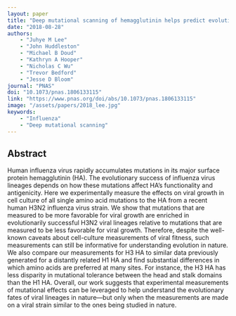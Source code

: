 ```yaml
---
layout: paper
title: "Deep mutational scanning of hemagglutinin helps predict evolutionary fates of human H3N2 influenza variants"
date: "2018-08-28"
authors: 
    - "Juhye M Lee"
    - "John Huddleston"
    - "Michael B Doud"
    - "Kathryn A Hooper"
    - "Nicholas C Wu"
    - "Trevor Bedford"
    - "Jesse D Bloom"
journal: "PNAS"
doi: "10.1073/pnas.1806133115"
link: "https://www.pnas.org/doi/abs/10.1073/pnas.1806133115"
image: "/assets/papers/2018_lee.jpg"
keywords:
    - "Influenza"
    - "Deep mutational scanning"
---
```


## Abstract

Human influenza virus rapidly accumulates mutations in its major surface protein hemagglutinin (HA). The evolutionary success of influenza virus lineages depends on how these mutations affect HA’s functionality and antigenicity. Here we experimentally measure the effects on viral growth in cell culture of all single amino acid mutations to the HA from a recent human H3N2 influenza virus strain. We show that mutations that are measured to be more favorable for viral growth are enriched in evolutionarily successful H3N2 viral lineages relative to mutations that are measured to be less favorable for viral growth. Therefore, despite the well-known caveats about cell-culture measurements of viral fitness, such measurements can still be informative for understanding evolution in nature. We also compare our measurements for H3 HA to similar data previously generated for a distantly related H1 HA and find substantial differences in which amino acids are preferred at many sites. For instance, the H3 HA has less disparity in mutational tolerance between the head and stalk domains than the H1 HA. Overall, our work suggests that experimental measurements of mutational effects can be leveraged to help understand the evolutionary fates of viral lineages in nature—but only when the measurements are made on a viral strain similar to the ones being studied in nature.
